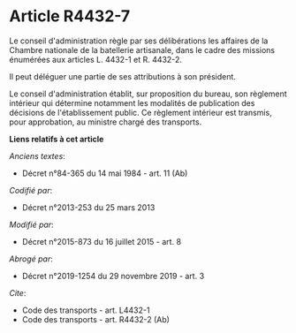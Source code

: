 # Article R4432-7

Le conseil d'administration règle par ses délibérations les affaires de la Chambre nationale de la batellerie artisanale,
dans le cadre des missions énumérées aux articles L. 4432-1 et R. 4432-2. 

Il peut déléguer une partie de ses attributions à son président. 

Le conseil d'administration établit, sur proposition du bureau, son règlement intérieur qui détermine notamment les modalités
de publication des décisions de l'établissement public. Ce règlement intérieur est transmis, pour approbation, au ministre
chargé des transports.

**Liens relatifs à cet article**

_Anciens textes_:

  - Décret n°84-365 du 14 mai 1984 - art. 11 (Ab)

_Codifié par_:

  - Décret n°2013-253 du 25 mars 2013

_Modifié par_:

  - Décret n°2015-873 du 16 juillet 2015 - art. 8

_Abrogé par_:

  - Décret n°2019-1254 du 29 novembre 2019 - art. 3

_Cite_:

  - Code des transports - art. L4432-1
  - Code des transports - art. R4432-2 (Ab)
